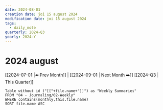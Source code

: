 ```yaml
---
date: 2024-08-01
creation date: joi 15 august 2024
modification date: joi 15 august 2024
tags:
  - daily_note
quarterly: 2024-Q3
yearly: 2024-Y
---
```


# 2024 august

 [[2024-07-01 |⬅️ Prev Month]] | [[2024-09-01 | Next Month ➡️]] [[2024-Q3 | This Quarter]]

```dataview
Table without id ("[["+file.name+"]]") as "Weekly Summaries"
FROM "04 - Journaling/02-Weekly"
WHERE contains(monthly,this.file.name)
SORT file.name ASC
```